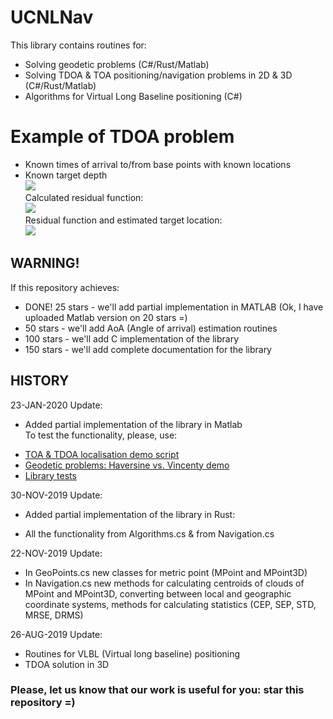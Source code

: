 # UCNLNav

This library contains routines for:
- Solving geodetic problems (C#/Rust/Matlab)
- Solving TDOA & TOA positioning/navigation problems in 2D & 3D (C#/Rust/Matlab)
- Algorithms for Virtual Long Baseline positioning (C#)  

# Example of TDOA problem
- Known times of arrival to/from base points with known locations
- Known target depth    
![](https://github.com/ucnl/UCNLNav/blob/master/Docs/Pics/problem.png)    
Calculated residual function:    
![](https://github.com/ucnl/UCNLNav/blob/master/Docs/Pics/TDOA_2D_res_surf.png)    
Residual function and estimated target location:    
![](https://github.com/ucnl/UCNLNav/blob/master/Docs/Pics/TDOA_2D_res_cont.png)    

## WARNING!

If this repository achieves:

- DONE! 25 stars - we'll add partial implementation in MATLAB (Ok, I have uploaded Matlab version on 20 stars =)
- 50 stars - we'll add AoA (Angle of arrival) estimation routines  
- 100 stars - we'll add C implementation of the library  
- 150 stars - we'll add complete documentation for the library  

## HISTORY

23-JAN-2020 Update:
* Added partial implementation of the library in Matlab  
To test the functionality, please, use:
- [TOA & TDOA localisation demo script](https://github.com/ucnl/UCNLNav/blob/master/Matlab/Nav_TOA_TDOA_2D_demo.m) 
- [Geodetic problems: Haversine vs. Vincenty demo](https://github.com/ucnl/UCNLNav/blob/master/Matlab/Nav_Haversine_Vs_Vincenty_demo.m)
- [Library tests](https://github.com/ucnl/UCNLNav/blob/master/Matlab/Nav_tests.m)  


30-NOV-2019 Update:
* Added partial implementation of the library in Rust:
- All the functionality from Algorithms.cs & from Navigation.cs


22-NOV-2019 Update:  
* In GeoPoints.cs new classes for metric point (MPoint and MPoint3D)  
* In Navigation.cs new methods for calculating centroids of clouds of MPoint and MPoint3D, 
converting between local and geographic coordinate systems, methods for calculating statistics (CEP, SEP, STD, MRSE, DRMS)


26-AUG-2019 Update:  
* Routines for VLBL (Virtual long baseline) positioning
* TDOA solution in 3D


### Please, let us know that our work is useful for you: star this repository =)
